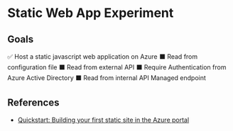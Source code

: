 # Static Web App Experiment

## Goals

✅ Host a static javascript web application on Azure
⬛ Read from configuration file
⬛ Read from external API
⬛ Require Authentication from Azure Active Directory
⬛ Read from internal API Managed endpoint

## References

- [Quickstart: Building your first static site in the Azure portal](https://docs.microsoft.com/en-us/azure/static-web-apps/get-started-portal?tabs=vanilla-javascript)
